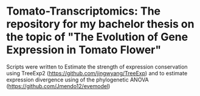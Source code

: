 # Tomato-Transcriptomics: The  repository for my bachelor thesis on the topic of "The Evolution of Gene Expression in Tomato Flower" 
Scripts were written to Estimate the strength of expression conservation using TreeExp2 (https://github.com/jingwyang/TreeExp) and to estimate expression divergence using of the phylogenetic ANOVA (https://github.com/Jmendo12/evemodel) 
